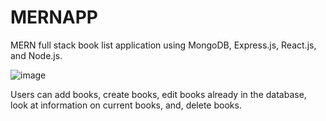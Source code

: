 # MERNAPP
MERN full stack book list application using MongoDB, Express.js, React.js, and Node.js.

![image](https://github.com/user-attachments/assets/8724ce94-c3ad-4a95-b540-d041e2087a53)

Users can add books, create books, edit books already in the database, look at information on current books, and, delete books.
